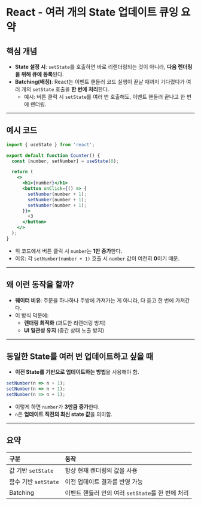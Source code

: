 # React - 여러 개의 State 업데이트 큐잉 요약

## 핵심 개념

- **State 설정 시**: `setState`를 호출하면 바로 리렌더링되는 것이 아니라, **다음 렌더링을 위해 큐에 등록**된다.
- **Batching(배칭)**: React는 이벤트 핸들러 코드 실행이 끝날 때까지 기다렸다가 여러 개의 `setState` 호출을 **한 번에 처리**한다.
  - 예시: 버튼 클릭 시 `setState`를 여러 번 호출해도, 이벤트 핸들러 끝나고 한 번에 렌더링.

---

## 예시 코드

```jsx
import { useState } from 'react';

export default function Counter() {
  const [number, setNumber] = useState(0);

  return (
    <>
      <h1>{number}</h1>
      <button onClick={() => {
        setNumber(number + 1);
        setNumber(number + 1);
        setNumber(number + 1);
      }}>
        +3
      </button>
    </>
  );
}
```

- 위 코드에서 버튼 클릭 시 `number`는 **1만 증가**한다.
- 이유: 각 `setNumber(number + 1)` 호출 시 `number` 값이 여전히 **0**이기 때문.

---

## 왜 이런 동작을 할까?

- **웨이터 비유**: 주문을 하나하나 주방에 가져가는 게 아니라, 다 듣고 한 번에 가져간다.
- 이 방식 덕분에:
  - **렌더링 최적화** (과도한 리렌더링 방지)
  - **UI 일관성 유지** (중간 상태 노출 방지)

---

## 동일한 State를 여러 번 업데이트하고 싶을 때

- **이전 State를 기반으로 업데이트하는 방법**을 사용해야 함.

```jsx
setNumber(n => n + 1);
setNumber(n => n + 1);
setNumber(n => n + 1);
```

- 이렇게 하면 `number`가 **3만큼 증가**한다.
- `n`은 **업데이트 직전의 최신 state 값**을 의미함.

---

## 요약

| 구분 | 동작 |
|:---|:---|
| 값 기반 `setState` | 항상 현재 렌더링의 값을 사용 |
| 함수 기반 `setState` | 이전 업데이트 결과를 반영 가능 |
| Batching | 이벤트 핸들러 안의 여러 `setState`를 한 번에 처리 |

